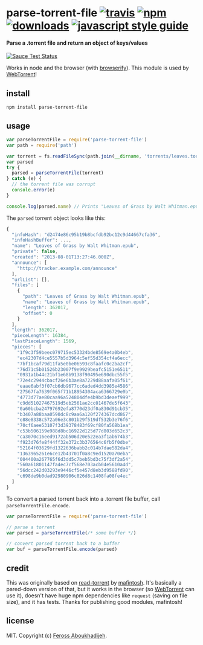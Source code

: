 # parse-torrent-file [![travis][travis-image]][travis-url] [![npm][npm-image]][npm-url] [![downloads][downloads-image]][downloads-url] [![javascript style guide][standard-image]][standard-url]

[travis-image]: https://img.shields.io/travis/feross/parse-torrent-file/master.svg
[travis-url]: https://travis-ci.org/feross/parse-torrent-file
[npm-image]: https://img.shields.io/npm/v/parse-torrent-file.svg
[npm-url]: https://npmjs.org/package/parse-torrent-file
[downloads-image]: https://img.shields.io/npm/dm/parse-torrent-file.svg
[downloads-url]: https://npmjs.org/package/parse-torrent-file
[standard-image]: https://img.shields.io/badge/code_style-standard-brightgreen.svg
[standard-url]: https://standardjs.com

#### Parse a .torrent file and return an object of keys/values

[![Sauce Test Status](https://saucelabs.com/browser-matrix/parse-torrent-file.svg)](https://saucelabs.com/u/parse-torrent-file)

Works in node and the browser (with [browserify](http://browserify.org/)). This module is
used by [WebTorrent](http://webtorrent.io)!

## install

```
npm install parse-torrent-file
```

## usage

```js
var parseTorrentFile = require('parse-torrent-file')
var path = require('path')

var torrent = fs.readFileSync(path.join(__dirname, 'torrents/leaves.torrent'))
var parsed
try {
  parsed = parseTorrentFile(torrent)
} catch (e) {
  // the torrent file was corrupt
  console.error(e)
}

console.log(parsed.name) // Prints "Leaves of Grass by Walt Whitman.epub"
```

The `parsed` torrent object looks like this:

```js
{
  "infoHash": "d2474e86c95b19b8bcfdb92bc12c9d44667cfa36",
  "infoHashBuffer": ...,
  "name": "Leaves of Grass by Walt Whitman.epub",
  "private": false,
  "created": "2013-08-01T13:27:46.000Z",
  "announce": [
    "http://tracker.example.com/announce"
  ],
  "urlList": [],
  "files": [
    {
      "path": "Leaves of Grass by Walt Whitman.epub",
      "name": "Leaves of Grass by Walt Whitman.epub",
      "length": 362017,
      "offset": 0
    }
  ],
  "length": 362017,
  "pieceLength": 16384,
  "lastPieceLength": 1569,
  "pieces": [
    "1f9c3f59beec079715ec53324bde8569e4a0b4eb",
    "ec42307d4ce5557b5d3964c5ef55d354cf4a6ecc",
    "7bf1bcaf79d11fa5e0be06593c8faafc0c2ba2cf",
    "76d71c5b01526b23007f9e9929beafc5151e6511",
    "0931a1b44c21bf1e68b9138f90495e690dbc55f5",
    "72e4c2944cbacf26e6b3ae8a7229d88aafa05f61",
    "eaae6abf3f07cb6db9677cc6aded4dd3985e4586",
    "27567fa7639f065f71b18954304aca6366729e0b",
    "4773d77ae80caa96a524804dfe4b9bd3deaef999",
    "c9dd51027467519d5eb2561ae2cc01467de5f643",
    "0a60bcba24797692efa8770d23df0a830d91cb35",
    "b3407a88baa0590dc8c9aa6a120f274367dcd867",
    "e88e8338c572a06e3c801b29f519df532b3e76f6",
    "70cf6aee53107f3d39378483f69cf80fa568b1ea",
    "c53b506159e988d8bc16922d125d77d803d652c3",
    "ca3070c16eed9172ab506d20e522ea3f1ab674b3",
    "f923d76fe8f44ff32e372c3b376564c6fb5f0dbe",
    "52164f03629fd1322636babb2c014b7dae582da4",
    "1363965261e6ce12b43701f0a8c9ed1520a70eba",
    "004400a267765f6d3dd5c7beb5bd3c75f3df2a54",
    "560a61801147fa4ec7cf568e703acb04e5610a4d",
    "56dcc242d03293e9446cf5e457d8eb3d9588fd90",
    "c698de9b0dad92980906c026d8c1408fa08fe4ec"
  ]
}
```

To convert a parsed torrent back into a .torrent file buffer, call `parseTorrentFile.encode`.

```js
var parseTorrentFile = require('parse-torrent-file')

// parse a torrent
var parsed = parseTorrentFile(/* some buffer */)

// convert parsed torrent back to a buffer
var buf = parseTorrentFile.encode(parsed)
```

## credit

This was originally based on [read-torrent](https://www.npmjs.org/package/read-torrent) by [mafintosh](https://twitter.com/mafintosh). It's basically a pared-down version of that, but it works in the browser (so [WebTorrent](http://webtorrent.io) can use it), doesn't have huge npm dependencies like `request` (saving on file size), and it has tests. Thanks for publishing good modules, mafintosh!

## license

MIT. Copyright (c) [Feross Aboukhadijeh](http://feross.org).
